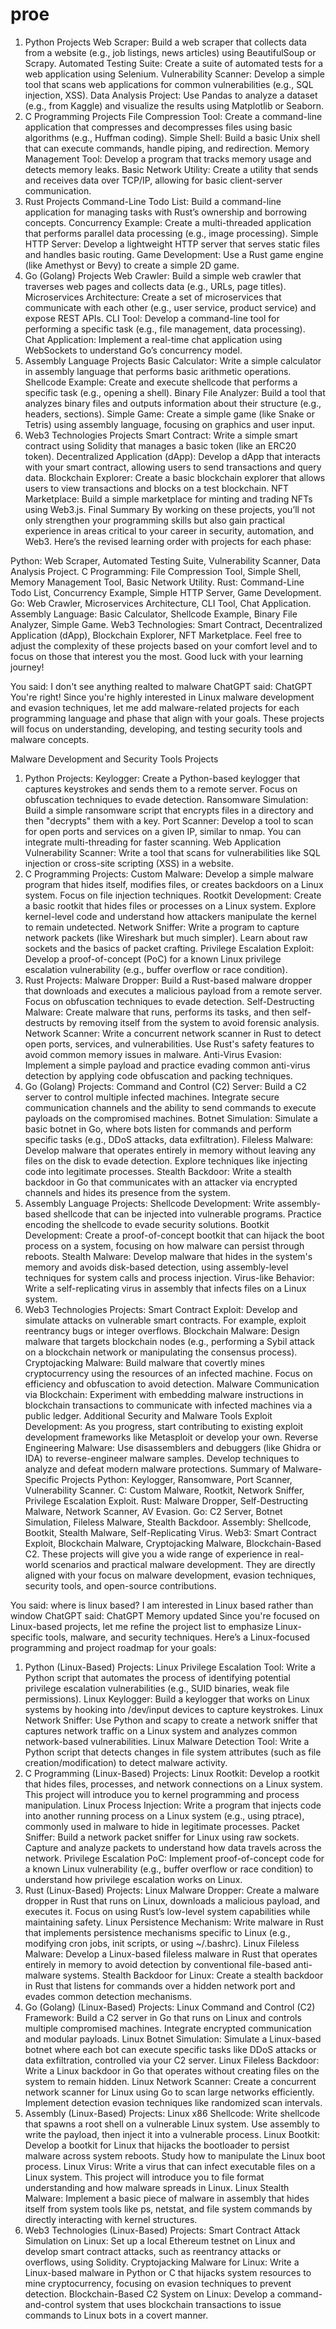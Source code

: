 # proe


1. Python
Projects
Web Scraper: Build a web scraper that collects data from a website (e.g., job listings, news articles) using BeautifulSoup or Scrapy.
Automated Testing Suite: Create a suite of automated tests for a web application using Selenium.
Vulnerability Scanner: Develop a simple tool that scans web applications for common vulnerabilities (e.g., SQL injection, XSS).
Data Analysis Project: Use Pandas to analyze a dataset (e.g., from Kaggle) and visualize the results using Matplotlib or Seaborn.
2. C Programming
Projects
File Compression Tool: Create a command-line application that compresses and decompresses files using basic algorithms (e.g., Huffman coding).
Simple Shell: Build a basic Unix shell that can execute commands, handle piping, and redirection.
Memory Management Tool: Develop a program that tracks memory usage and detects memory leaks.
Basic Network Utility: Create a utility that sends and receives data over TCP/IP, allowing for basic client-server communication.
3. Rust
Projects
Command-Line Todo List: Build a command-line application for managing tasks with Rust’s ownership and borrowing concepts.
Concurrency Example: Create a multi-threaded application that performs parallel data processing (e.g., image processing).
Simple HTTP Server: Develop a lightweight HTTP server that serves static files and handles basic routing.
Game Development: Use a Rust game engine (like Amethyst or Bevy) to create a simple 2D game.
4. Go (Golang)
Projects
Web Crawler: Build a simple web crawler that traverses web pages and collects data (e.g., URLs, page titles).
Microservices Architecture: Create a set of microservices that communicate with each other (e.g., user service, product service) and expose REST APIs.
CLI Tool: Develop a command-line tool for performing a specific task (e.g., file management, data processing).
Chat Application: Implement a real-time chat application using WebSockets to understand Go’s concurrency model.
5. Assembly Language
Projects
Basic Calculator: Write a simple calculator in assembly language that performs basic arithmetic operations.
Shellcode Example: Create and execute shellcode that performs a specific task (e.g., opening a shell).
Binary File Analyzer: Build a tool that analyzes binary files and outputs information about their structure (e.g., headers, sections).
Simple Game: Create a simple game (like Snake or Tetris) using assembly language, focusing on graphics and user input.
6. Web3 Technologies
Projects
Smart Contract: Write a simple smart contract using Solidity that manages a basic token (like an ERC20 token).
Decentralized Application (dApp): Develop a dApp that interacts with your smart contract, allowing users to send transactions and query data.
Blockchain Explorer: Create a basic blockchain explorer that allows users to view transactions and blocks on a test blockchain.
NFT Marketplace: Build a simple marketplace for minting and trading NFTs using Web3.js.
Final Summary
By working on these projects, you’ll not only strengthen your programming skills but also gain practical experience in areas critical to your career in security, automation, and Web3. Here’s the revised learning order with projects for each phase:

Python: Web Scraper, Automated Testing Suite, Vulnerability Scanner, Data Analysis Project.
C Programming: File Compression Tool, Simple Shell, Memory Management Tool, Basic Network Utility.
Rust: Command-Line Todo List, Concurrency Example, Simple HTTP Server, Game Development.
Go: Web Crawler, Microservices Architecture, CLI Tool, Chat Application.
Assembly Language: Basic Calculator, Shellcode Example, Binary File Analyzer, Simple Game.
Web3 Technologies: Smart Contract, Decentralized Application (dApp), Blockchain Explorer, NFT Marketplace.
Feel free to adjust the complexity of these projects based on your comfort level and to focus on those that interest you the most. Good luck with your learning journey!






You said:
I don't see anything realted to malware
ChatGPT said:
ChatGPT
You're right! Since you're highly interested in Linux malware development and evasion techniques, let me add malware-related projects for each programming language and phase that align with your goals. These projects will focus on understanding, developing, and testing security tools and malware concepts.

Malware Development and Security Tools Projects
1. Python
Projects:
Keylogger: Create a Python-based keylogger that captures keystrokes and sends them to a remote server. Focus on obfuscation techniques to evade detection.
Ransomware Simulation: Build a simple ransomware script that encrypts files in a directory and then "decrypts" them with a key.
Port Scanner: Develop a tool to scan for open ports and services on a given IP, similar to nmap. You can integrate multi-threading for faster scanning.
Web Application Vulnerability Scanner: Write a tool that scans for vulnerabilities like SQL injection or cross-site scripting (XSS) in a website.
2. C Programming
Projects:
Custom Malware: Develop a simple malware program that hides itself, modifies files, or creates backdoors on a Linux system. Focus on file injection techniques.
Rootkit Development: Create a basic rootkit that hides files or processes on a Linux system. Explore kernel-level code and understand how attackers manipulate the kernel to remain undetected.
Network Sniffer: Write a program to capture network packets (like Wireshark but much simpler). Learn about raw sockets and the basics of packet crafting.
Privilege Escalation Exploit: Develop a proof-of-concept (PoC) for a known Linux privilege escalation vulnerability (e.g., buffer overflow or race condition).
3. Rust
Projects:
Malware Dropper: Build a Rust-based malware dropper that downloads and executes a malicious payload from a remote server. Focus on obfuscation techniques to evade detection.
Self-Destructing Malware: Create malware that runs, performs its tasks, and then self-destructs by removing itself from the system to avoid forensic analysis.
Network Scanner: Write a concurrent network scanner in Rust to detect open ports, services, and vulnerabilities. Use Rust's safety features to avoid common memory issues in malware.
Anti-Virus Evasion: Implement a simple payload and practice evading common anti-virus detection by applying code obfuscation and packing techniques.
4. Go (Golang)
Projects:
Command and Control (C2) Server: Build a C2 server to control multiple infected machines. Integrate secure communication channels and the ability to send commands to execute payloads on the compromised machines.
Botnet Simulation: Simulate a basic botnet in Go, where bots listen for commands and perform specific tasks (e.g., DDoS attacks, data exfiltration).
Fileless Malware: Develop malware that operates entirely in memory without leaving any files on the disk to evade detection. Explore techniques like injecting code into legitimate processes.
Stealth Backdoor: Write a stealth backdoor in Go that communicates with an attacker via encrypted channels and hides its presence from the system.
5. Assembly Language
Projects:
Shellcode Development: Write assembly-based shellcode that can be injected into vulnerable programs. Practice encoding the shellcode to evade security solutions.
Bootkit Development: Create a proof-of-concept bootkit that can hijack the boot process on a system, focusing on how malware can persist through reboots.
Stealth Malware: Develop malware that hides in the system's memory and avoids disk-based detection, using assembly-level techniques for system calls and process injection.
Virus-like Behavior: Write a self-replicating virus in assembly that infects files on a Linux system.
6. Web3 Technologies
Projects:
Smart Contract Exploit: Develop and simulate attacks on vulnerable smart contracts. For example, exploit reentrancy bugs or integer overflows.
Blockchain Malware: Design malware that targets blockchain nodes (e.g., performing a Sybil attack on a blockchain network or manipulating the consensus process).
Cryptojacking Malware: Build malware that covertly mines cryptocurrency using the resources of an infected machine. Focus on efficiency and obfuscation to avoid detection.
Malware Communication via Blockchain: Experiment with embedding malware instructions in blockchain transactions to communicate with infected machines via a public ledger.
Additional Security and Malware Tools
Exploit Development: As you progress, start contributing to existing exploit development frameworks like Metasploit or develop your own.
Reverse Engineering Malware: Use disassemblers and debuggers (like Ghidra or IDA) to reverse-engineer malware samples. Develop techniques to analyze and defeat modern malware protections.
Summary of Malware-Specific Projects
Python: Keylogger, Ransomware, Port Scanner, Vulnerability Scanner.
C: Custom Malware, Rootkit, Network Sniffer, Privilege Escalation Exploit.
Rust: Malware Dropper, Self-Destructing Malware, Network Scanner, AV Evasion.
Go: C2 Server, Botnet Simulation, Fileless Malware, Stealth Backdoor.
Assembly: Shellcode, Bootkit, Stealth Malware, Self-Replicating Virus.
Web3: Smart Contract Exploit, Blockchain Malware, Cryptojacking Malware, Blockchain-Based C2.
These projects will give you a wide range of experience in real-world scenarios and practical malware development. They are directly aligned with your focus on malware development, evasion techniques, security tools, and open-source contributions.






You said:
where is linux based? I am interested in Linux based rather than window
ChatGPT said:
ChatGPT
Memory updated
Since you're focused on Linux-based projects, let me refine the project list to emphasize Linux-specific tools, malware, and security techniques. Here’s a Linux-focused programming and project roadmap for your goals:

1. Python (Linux-Based)
Projects:
Linux Privilege Escalation Tool: Write a Python script that automates the process of identifying potential privilege escalation vulnerabilities (e.g., SUID binaries, weak file permissions).
Linux Keylogger: Build a keylogger that works on Linux systems by hooking into /dev/input devices to capture keystrokes.
Linux Network Sniffer: Use Python and scapy to create a network sniffer that captures network traffic on a Linux system and analyzes common network-based vulnerabilities.
Linux Malware Detection Tool: Write a Python script that detects changes in file system attributes (such as file creation/modification) to detect malware activity.
2. C Programming (Linux-Based)
Projects:
Linux Rootkit: Develop a rootkit that hides files, processes, and network connections on a Linux system. This project will introduce you to kernel programming and process manipulation.
Linux Process Injection: Write a program that injects code into another running process on a Linux system (e.g., using ptrace), commonly used in malware to hide in legitimate processes.
Packet Sniffer: Build a network packet sniffer for Linux using raw sockets. Capture and analyze packets to understand how data travels across the network.
Privilege Escalation PoC: Implement proof-of-concept code for a known Linux vulnerability (e.g., buffer overflow or race condition) to understand how privilege escalation works on Linux.
3. Rust (Linux-Based)
Projects:
Linux Malware Dropper: Create a malware dropper in Rust that runs on Linux, downloads a malicious payload, and executes it. Focus on using Rust’s low-level system capabilities while maintaining safety.
Linux Persistence Mechanism: Write malware in Rust that implements persistence mechanisms specific to Linux (e.g., modifying cron jobs, init scripts, or using ~/.bashrc).
Linux Fileless Malware: Develop a Linux-based fileless malware in Rust that operates entirely in memory to avoid detection by conventional file-based anti-malware systems.
Stealth Backdoor for Linux: Create a stealth backdoor in Rust that listens for commands over a hidden network port and evades common detection mechanisms.
4. Go (Golang) (Linux-Based)
Projects:
Linux Command and Control (C2) Framework: Build a C2 server in Go that runs on Linux and controls multiple compromised machines. Integrate encrypted communication and modular payloads.
Linux Botnet Simulation: Simulate a Linux-based botnet where each bot can execute specific tasks like DDoS attacks or data exfiltration, controlled via your C2 server.
Linux Fileless Backdoor: Write a Linux backdoor in Go that operates without creating files on the system to remain hidden.
Linux Network Scanner: Create a concurrent network scanner for Linux using Go to scan large networks efficiently. Implement detection evasion techniques like randomized scan intervals.
5. Assembly (Linux-Based)
Projects:
Linux x86 Shellcode: Write shellcode that spawns a root shell on a vulnerable Linux system. Use assembly to write the payload, then inject it into a vulnerable process.
Linux Bootkit: Develop a bootkit for Linux that hijacks the bootloader to persist malware across system reboots. Study how to manipulate the Linux boot process.
Linux Virus: Write a virus that can infect executable files on a Linux system. This project will introduce you to file format understanding and how malware spreads in Linux.
Linux Stealth Malware: Implement a basic piece of malware in assembly that hides itself from system tools like ps, netstat, and file system commands by directly interacting with kernel structures.
6. Web3 Technologies (Linux-Based)
Projects:
Smart Contract Attack Simulation on Linux: Set up a local Ethereum testnet on Linux and develop smart contract attacks, such as reentrancy attacks or overflows, using Solidity.
Cryptojacking Malware for Linux: Write a Linux-based malware in Python or C that hijacks system resources to mine cryptocurrency, focusing on evasion techniques to prevent detection.
Blockchain-Based C2 System on Linux: Develop a command-and-control system that uses blockchain transactions to issue commands to Linux bots in a covert manner.
